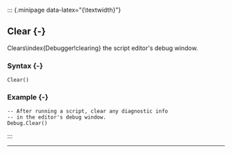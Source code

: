 ::: {.minipage data-latex="{\textwidth}"}
## Clear {-}

Clears\index{Debugger!clearing} the script editor's debug window.

### Syntax {-}

```{sql}
Clear()
```

### Example {-}

```{sql}
-- After running a script, clear any diagnostic info
-- in the editor's debug window.
Debug.Clear()
```
:::

***
